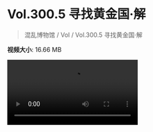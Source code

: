 # Vol.300.5 寻找黄金国·解

> 混乱博物馆 / Vol / Vol.300.5 寻找黄金国·解

**视频大小**: 16.66 MB

<div class="video"><video src="https://file.hsyhx.top/archive/300.5.mp4" controls preload>🤔 您的浏览器不支持 video 标签</video></div>